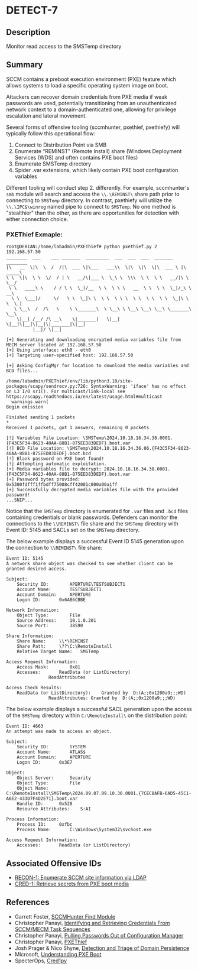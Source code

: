 # DETECT-7

## Description
Monitor read access to the SMSTemp directory

## Summary
SCCM contains a preboot execution environment (PXE) feature which allows systems to load a specific operating system image on boot.

Attackers can recover domain credentials from PXE media if weak passwords are used, potentially transitioning from an unauthenticated network context to a domain-authenticated one, allowing for privilege escalation and lateral movement.

Several forms of offensive tooling (sccmhunter, pxethief, pxethiefy) will typically follow this operational flow:

1. Connect to Distribution Point via SMB
2. Enumerate “REMINST” (Remote Install) share (Windows Deployment Services (WDS) and often contains PXE boot files)
3. Enumerate SMSTemp directory
4. Spider .var extensions, which likely contain PXE boot configuration variables

Different tooling will conduct step 2. differently. For example, sccmhunter's `smb` module will search and access the `\\.\REMINST\` share path prior to connecting to `SMSTemp` directory. In contrast, pxethiefy will utilize the `\\.\IPC$\winreg` named pipe to connect to `SMSTemp`. No one method is "stealthier" than the other, as there are opportunities for detection with either connection choice.
### PXEThief Exmaple:
```
root@DEBIAN:/home/labadmin/PXEThief# python pxethief.py 2 192.168.57.50
________  ___    ___ _______  _________  ___  ___  ___  _______   ________
|\   __  \|\  \  /  /|\  ___ \|\___   ___\\  \|\  \|\  \|\  ___ \ |\  _____\
\ \  \|\  \ \  \/  / | \   __/\|___ \  \_\ \  \\\  \ \  \ \   __/|\ \  \__/
 \ \   ____\ \    / / \ \  \_|/__  \ \  \ \ \   __  \ \  \ \  \_|/_\ \   __\
  \ \  \___|/     \/   \ \  \_|\ \  \ \  \ \ \  \ \  \ \  \ \  \_|\ \ \  \_|
   \ \__\  /  /\   \    \ \_______\  \ \__\ \ \__\ \__\ \__\ \_______\ \__\
    \|__| /__/ /\ __\    \|_______|   \|__|  \|__|\|__|\|__|\|_______|\|__|
          |__|/ \|__|

[+] Generating and downloading encrypted media variables file from MECM server located at 192.168.57.50
[+] Using interface: eth0 - eth0
[+] Targeting user-specified host: 192.168.57.50

[+] Asking ConfigMgr for location to download the media variables and BCD files...

/home/labadmin/PXEThief/env/lib/python3.10/site-packages/scapy/sendrecv.py:726: SyntaxWarning: 'iface' has no effect on L3 I/O sr1(). For multicast/link-local see https://scapy.readthedocs.io/en/latest/usage.html#multicast
  warnings.warn(
Begin emission

Finished sending 1 packets
*
Received 1 packets, got 1 answers, remaining 0 packets

[!] Variables File Location: \SMSTemp\2024.10.18.16.34.38.0001.{F43C5F34-8623-40AA-88B1-875EED83DEDF}.boot.var
[!] BCD File Location: \SMSTemp\2024.10.18.16.34.36.06.{F43C5F34-8623-40AA-88B1-875EED83DEDF}.boot.bcd
[!] Blank password on PXE boot found!
[!] Attempting automatic exploitation.
[+] Media variables file to decrypt: 2024.10.18.16.34.38.0001.{F43C5F34-8623-40AA-88B1-875EED83DEDF}.boot.var
[+] Password bytes provided: 0x5300fdfff1ffbdff75008cff42001c000a00a1ff
[+] Successfully decrypted media variables file with the provided password!
...SNIP...
```
Notice that the `SMSTemp` directory is enumerated for `.var` files and `.bcd` files containing credentials or blank passwords. Defenders can monitor the connections to the `\\REMINST\` file share and the `SMSTemp` directory with Event ID: 5145 and SACLs set on the `SMSTemp` directory.

The below example displays a successful Event ID 5145 generation upon the connection to `\\REMINST\` file share:
```
Event ID: 5145
A network share object was checked to see whether client can be granted desired access.
	
Subject:
	Security ID:		APERTURE\TESTSUBJECT1
	Account Name:		TESTSUBJECT1
	Account Domain:		APERTURE
	Logon ID:		0x6AB6CBBE

Network Information:	
	Object Type:		File
	Source Address:		10.1.0.201
	Source Port:		38590
	
Share Information:
	Share Name:		\\*\REMINST
	Share Path:		\??\C:\RemoteInstall
	Relative Target Name:	SMSTemp

Access Request Information:
	Access Mask:		0x81
	Accesses:		ReadData (or ListDirectory)
				ReadAttributes
				
Access Check Results:
	ReadData (or ListDirectory):	Granted by	D:(A;;0x1200a9;;;WD)
				ReadAttributes:	Granted by	D:(A;;0x1200a9;;;WD)
```

The below example displays a successful SACL generation upon the access of the `SMSTemp` directory within `C:\RemoteInstall\` on the distribution point:
```
Event ID: 4663
An attempt was made to access an object.

Subject:
	Security ID:		SYSTEM
	Account Name:		ATLAS$
	Account Domain:		APERTURE
	Logon ID:		0x3E7

Object:
	Object Server:		Security
	Object Type:		File
	Object Name:		C:\RemoteInstall\SMSTemp\2024.09.07.09.10.30.0001.{7CEC8AFB-6AD5-45C1-A6E2-433D7F4D2E71}.boot.var
	Handle ID:		0x528
	Resource Attributes:	S:AI

Process Information:
	Process ID:		0xfbc
	Process Name:		C:\Windows\System32\svchost.exe

Access Request Information:
	Accesses:		ReadData (or ListDirectory)
```
## Associated Offensive IDs
- [RECON-1: Enumerate SCCM site information via LDAP](../../../attack-techniques/RECON/RECON-1/recon-1_description.md)
- [CRED-1: Retrieve secrets from PXE boot media](../../../attack-techniques/CRED/CRED-1/cred-1_description.md)

## References
- Garrett Foster, [SCCMHunter Find Module](https://github.com/garrettfoster13/sccmhunter/wiki/find)
- Christopher Panayi, [Identifying and Retrieving Credentials From SCCM/MECM Task Sequences](https://www.mwrcybersec.com/research_items/identifying-and-retrieving-credentials-from-sccm-mecm-task-sequences)
- Christopher Panayi, [Pulling Passwords Out of Configuration Manager](https://www.youtube.com/watch?v=Ly9goAud0gs)
- Christopher Panayi, [PXEThief](https://github.com/MWR-CyberSec/PXEThief)
- Josh Prager & Nico Shyne, [Detection and Triage of Domain Persistence](https://github.com/bouj33boy/Domain-Persistence-Detection-Triage-and-Recovery-SO-CON-2024/blob/main/Detection%20and%20Triage%20of%20Domain%20Persistence-BSidesNYC.pdf)
- Microsoft, [Understanding PXE Boot](https://learn.microsoft.com/en-us/troubleshoot/mem/configmgr/os-deployment/understand-pxe-boot#)
- SpecterOps, [Cred1py](https://github.com/specterops/Cred1py)